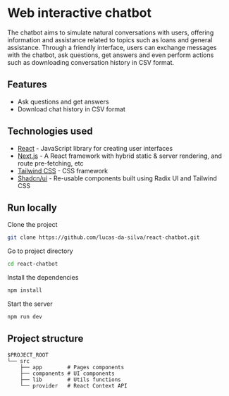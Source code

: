 # Web interactive chatbot

The chatbot aims to simulate natural conversations with users, offering information and assistance related to topics such as loans and general assistance. Through a friendly interface, users can exchange messages with the chatbot, ask questions, get answers and even perform actions such as downloading conversation history in CSV format.

## Features

- Ask questions and get answers
- Download chat history in CSV format

## Technologies used

- [React](https://pt-br.reactjs.org/) - JavaScript library for creating user interfaces
- [Next.js](https://nextjs.org/) - A React framework with hybrid static & server rendering, and route pre-fetching, etc
- [Tailwind CSS](https://tailwindcss.com/) - CSS framework
- [Shadcn/ui](https://ui.shadcn.com/) - Re-usable components built using Radix UI and Tailwind CSS

## Run locally

Clone the project

```bash
git clone https://github.com/lucas-da-silva/react-chatbot.git
```

Go to project directory

```bash
cd react-chatbot
```

Install the dependencies

```bash
npm install
```

Start the server

```bash
npm run dev
```

## Project structure

```
$PROJECT_ROOT
└── src
    ├── app        # Pages components
    ├── components # UI components
    ├── lib        # Utils functions
    └── provider   # React Context API
```
